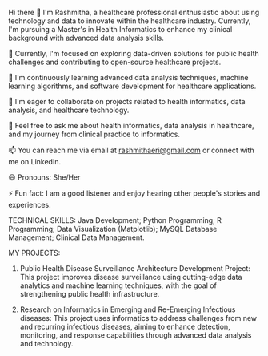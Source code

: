  Hi there 👋
I'm Rashmitha, a healthcare professional enthusiastic about using technology and data to innovate within the healthcare industry. Currently, I'm pursuing a Master's in Health Informatics to enhance my clinical background with advanced data analysis skills.

🔭 Currently, I'm focused on exploring data-driven solutions for public health challenges and contributing to open-source healthcare projects.

🌱 I'm continuously learning advanced data analysis techniques, machine learning algorithms, and software development for healthcare applications.

👯 I'm eager to collaborate on projects related to health informatics, data analysis, and healthcare technology.

💬 Feel free to ask me about health informatics, data analysis in healthcare, and my journey from clinical practice to informatics.

📫 You can reach me via email at rashmithaeri@gmail.com or connect with me on LinkedIn.

😄 Pronouns: She/Her

⚡ Fun fact: I am a good listener and enjoy hearing other people's stories and experiences.

TECHNICAL SKILLS:
Java Development;
Python Programming;
R Programming;
Data Visualization (Matplotlib);
MySQL Database Management;
Clinical Data Management.

MY PROJECTS:
1. Public Health Disease Surveillance Architecture Development Project: 
This project improves disease surveillance using cutting-edge data analytics and machine learning techniques, with the goal of strengthening public health infrastructure.

2. Research on Informatics in Emerging and Re-Emerging Infectious diseases:
This project uses informatics to address challenges from new and recurring infectious diseases, aiming to enhance detection, monitoring, and response capabilities through advanced data analysis and technology.
